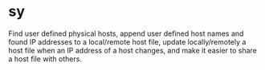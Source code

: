 # sy
Find user defined physical hosts, append user defined host names and found IP addresses to a local/remote host file, update locally/remotely a host file when an IP address of a host changes, and make it easier to share a host file with others.
